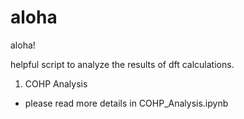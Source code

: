 # aloha
aloha!

helpful script to analyze the results of dft calculations.

1. COHP Analysis
- please read more details in COHP_Analysis.ipynb
